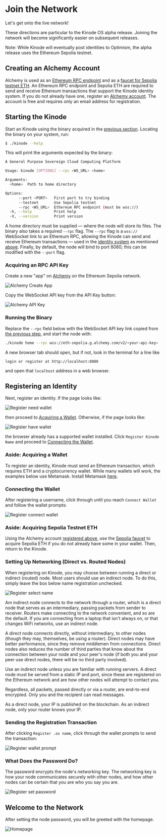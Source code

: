 # Join the Network

Let's get onto the live network!

These directions are particular to the Kinode OS alpha release.
Joining the network will become significantly easier on subsequent releases.

Note: While Kinode will eventually post identities to Optimism, the alpha release uses the Ethereum Sepolia testnet.

## Creating an Alchemy Account

Alchemy is used as an [Ethereum RPC endpoint](#acquiring-an-rpc-api-key) and as a [faucet for Sepolia testnet ETH](#aside-acquiring-sepolia-testnet-eth).
An Ethereum RPC endpoint and Sepolia ETH are required to send and receive Ethereum transactions that support the Kinode identity system.
If you do not already have one, register an [Alchemy account](https://www.alchemy.com/).
The account is free and requires only an email address for registration.

## Starting the Kinode

Start an Kinode using the binary acquired in the [previous section](./install.md).
Locating the binary on your system, run:

```bash
$ ./kinode --help
```
This will print the arguments expected by the binary:

```bash
A General Purpose Sovereign Cloud Computing Platform

Usage: kinode [OPTIONS] --rpc <WS_URL> <home>

Arguments:
  <home>  Path to home directory

Options:
      --port <PORT>   First port to try binding
      --testnet       Use Sepolia testnet
      --rpc <WS_URL>  Ethereum RPC endpoint (must be wss://)
  -h, --help          Print help
  -V, --version       Print version
```

A home directory must be supplied — where the node will store its files.
The binary also takes a required `--rpc` flag.
The `--rpc` flag is a `wss://` WebSocket link to an Ethereum RPC, allowing the Kinode can send and receive Ethereum transactions — used in the [identity system](./identity_system.md) as mentioned [above](#creating-an-alchemy-account).
Finally, by default, the node will bind to port 8080; this can be modified with the `--port` flag.

### Acquiring an RPC API Key

Create a new "app" on [Alchemy](https://dashboard.alchemy.com/apps) on the Ethereum Sepolia network.

![Alchemy Create App](./assets/alchemy-create-app.png)

Copy the WebSocket API key from the API Key button:

![Alchemy API Key](./assets/alchemy-api-key.png)

### Running the Binary

Replace the `--rpc` field below with the WebSocket API key link copied from [the previous step](#acquiring-an-rpc-api-key), and start the node with:

```bash
./kinode home --rpc wss://eth-sepolia.g.alchemy.com/v2/<your-api-key>
```

A new browser tab should open, but if not, look in the terminal for a line like

```
login or register at http://localhost:8080
```

and open that `localhost` address in a web browser.

## Registering an Identity

Next, register an identity.
If the page looks like:

![Register need wallet](./assets/register-need-wallet.png)

then proceed to [Acquiring a Wallet](#aside-acquiring-a-wallet).
Otherwise, if the page looks like:

![Register have wallet](./assets/register-have-wallet.png)

the browser already has a supported wallet installed.
Click `Register Kinode Name` and proceed to [Connecting the Wallet](#connecting-the-wallet).

### Aside: Acquiring a Wallet

To register an identity, Kinode must send an Ethereum transaction, which requires ETH and a cryptocurrency wallet.
While many wallets will work, the examples below use Metamask.
Install Metamask [here](https://metamask.io/download/).

### Connecting the Wallet

After registering a username, click through until you reach `Connect Wallet` and follow the wallet prompts:

![Register connect wallet](./assets/register-connect-wallet.png)

### Aside: Acquiring Sepolia Testnet ETH

Using the Alchemy account [registered above](#creating-an-alchemy-account), use the [Sepolia faucet](https://sepoliafaucet.com/) to acquire Sepolia ETH if you do not already have some in your wallet.
Then, return to the Kinode.

### Setting Up Networking (Direct vs. Routed Nodes)

When registering on Kinode, you may choose between running a direct or indirect (routed) node.
Most users should use an indirect node.
To do this, simply leave the box below name registration unchecked.

![Register select name](./assets/register-select-name.png)

Am indirect node connects to the network through a router, which is a direct node that serves as an intermediary, passing packets from sender to receiver.
Routers make connecting to the network convenient, and so are the default.
If you are connecting from a laptop that isn't always on, or that changes WiFi networks, use an indirect node.

A direct node connects directly, without intermediary, to other nodes (though they may, themselves, be using a router).
Direct nodes may have better performance, since they remove middlemen from connections.
Direct nodes also reduces the number of third parties that know about the connection between your node and your peer's node (if both you and your peer use direct nodes, there will be no third party involved).

Use an indirect node unless you are familiar with running servers.
A direct node must be served from a static IP and port, since these are registered on the Ethereum network and are how other nodes will attempt to contact you.

Regardless, all packets, passed directly or via a router, are end-to-end encrypted.
Only you and the recipient can read messages.

As a direct node, your IP is published on the blockchain.
As an indirect node, only your router knows your IP.

### Sending the Registration Transaction

After clicking `Register .os name`, click through the wallet prompts to send the transaction:

![Register wallet prompt](./assets/register-wallet-prompt.png)


### What Does the Password Do?

The password encrypts the node's networking key.
The networking key is how your node communicates securely with other nodes, and how other nodes can be certain that you are who you say you are.

![Register set password](./assets/register-set-password.png)

## Welcome to the Network

After setting the node password, you will be greeted with the homepage.

![Homepage](./assets/homepage.png)
